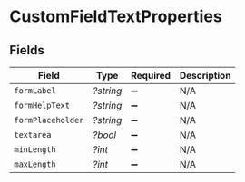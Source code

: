 # CustomFieldTextProperties


## Fields

| Field              | Type               | Required           | Description        |
| ------------------ | ------------------ | ------------------ | ------------------ |
| `formLabel`        | *?string*          | :heavy_minus_sign: | N/A                |
| `formHelpText`     | *?string*          | :heavy_minus_sign: | N/A                |
| `formPlaceholder`  | *?string*          | :heavy_minus_sign: | N/A                |
| `textarea`         | *?bool*            | :heavy_minus_sign: | N/A                |
| `minLength`        | *?int*             | :heavy_minus_sign: | N/A                |
| `maxLength`        | *?int*             | :heavy_minus_sign: | N/A                |